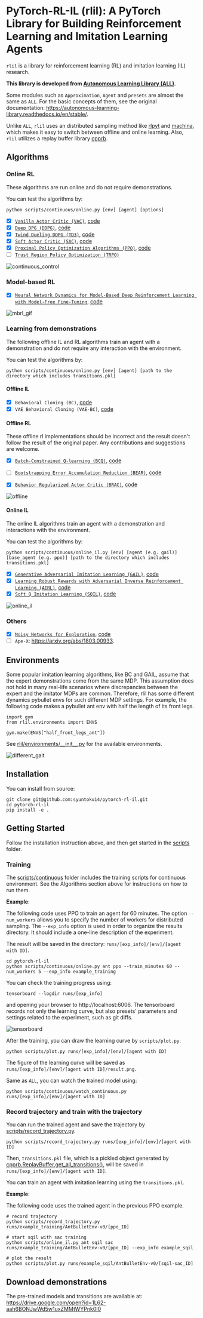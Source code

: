 # PyTorch-RL-IL (rlil): A PyTorch Library for Building Reinforcement Learning and Imitation Learning Agents

`rlil` is a library for reinforcement learning (RL) and imitation learning (IL) research. 

**This library is developed from [Autonomous Learning Library (ALL)](https://github.com/cpnota/autonomous-learning-library/tree/master/all).**

Some modules such as `Approximation`, `Agent` and `presets` are almost the same as `ALL`.
For the basic concepts of them, see the original documentation: https://autonomous-learning-library.readthedocs.io/en/stable/. 

Unlike `ALL`, `rlil` uses an distributed sampling method like [rlpyt](https://github.com/astooke/rlpyt) and [machina](https://github.com/DeepX-inc/machina.git), which makes it easy to switch between offline and online learning.
Also, `rlil` utilizes a replay buffer library [cpprb](https://ymd_h.gitlab.io/cpprb/).

## Algorithms

### Online RL

These algorithms are run online and do not require demonstrations.

You can test the algorithms by:

```
python scripts/continuous/online.py [env] [agent] [options]
```

- [x] [`Vanilla Actor Critic (VAC)`](https://papers.nips.cc/paper/1786-actor-critic-algorithms.pdf), [code](rlil/agents/vac.py)
- [x] [`Deep DPG (DDPG)`](https://arxiv.org/abs/1509.02971), [code](rlil/agents/ddpg.py)
- [x] [`Twind Dueling DDPG (TD3)`](https://arxiv.org/abs/1802.09477), [code](rlil/agents/td3.py)
- [x] [`Soft Actor Critic (SAC)`](https://arxiv.org/abs/1801.01290), [code](rlil/agents/sac.py)
- [x] [`Proximal Policy Optimization Algorithms (PPO)`](https://arxiv.org/abs/1707.06347), [code](rlil/agents/ppo.py)
- [ ] [`Trust Region Policy Optimization (TRPO)`](https://arxiv.org/abs/1502.05477)

![continuous_control](assets/continuous.png)

### Model-based RL

- [x] [`Neural Network Dynamics for Model-Based Deep Reinforcement Learning with Model-Free Fine-Tuning`](https://arxiv.org/abs/1708.02596), [code](rlil/agents/rs_mpc.py)

![mbrl_gif](assets/rs-mpc.gif)

### Learning from demonstrations

The following offline IL and RL algorithms train an agent with a demonstration and do not require any interaction with the environment.

You can test the algorithms by:

```
python scripts/continuous/online.py [env] [agent] [path to the directory which includes transitions.pkl]
```

#### Offline IL

- [x] `Behavioral Cloning (BC)`, [code](rlil/agents/bc.py)
- [x] `VAE Behavioral Cloning (VAE-BC)`, [code](rlil/agents/vae_bc.py)

#### Offline RL

These offline rl implementations should be incorrect and the result doesn't follow the result of the original paper.
Any contributions and suggestions are welcome.

- [x] [`Batch-Constrained Q-learning (BCQ)`](https://arxiv.org/abs/1812.02900), [code](rlil/agents/bcq.py)
- [ ] [`Bootstrapping Error Accumulation Reduction (BEAR)`](https://arxiv.org/abs/1906.00949), [code](rlil/agents/bear.py)
- [x] [`Behavior Regularized Actor Critic (BRAC)`](https://arxiv.org/abs/1911.11361), [code](rlil/agents/brac.py)


![offline](assets/offline.png)

#### Online IL

The online IL algorithms train an agent with a demonstration and interactions with the environment.

You can test the algorithms by:

```
python scripts/continuous/online_il.py [env] [agent (e.g. gail)] [base_agent (e.g. ppo)] [path to the directory which includes transitions.pkl]
```

- [x] [`Generative Adversarial Imitation Learning (GAIL)`](https://arxiv.org/abs/1606.03476), [code](rlil/agents/gail.py)
- [x] [`Learning Robust Rewards with Adversarial Inverse Reinforcement Learning (AIRL)`](https://arxiv.org/abs/1710.11248), [code](rlil/agents/airl.py)
- [x] [`Soft Q Imitation Learning (SQIL)`](https://arxiv.org/abs/1905.11108), [code](rlil/memory/sqil_wrapper.py)

![online_il](assets/online_il.png)


### Others

- [x] [`Noisy Networks for Exploration`](https://arxiv.org/abs/1706.10295), [code](rlil/nn/__init__.py)
- [ ] `Ape-X`: https://arxiv.org/abs/1803.00933. 

## Environments

Some popular imitation learning algorithms, like BC and GAIL, assume that the expert demonstrations come from the same MDP. 
This assumption does not hold in many real-life scenarios where discrepancies between the expert and the imitator MDPs are common.
Therefore, rlil has some different dynamics pybullet envs for such different MDP settings.
For example, the following code makes a pybullet ant env with half the length of its front legs.

```
import gym
from rlil.environments import ENVS

gym.make(ENVS["half_front_legs_ant"])
```

See [rlil/environments/\_\_init\_\_.py](rlil/environments/__init__.py) for the available environments.

![different_gait](assets/different_gait.gif)


## Installation

You can install from source:

```
git clone git@github.com:syuntoku14/pytorch-rl-il.git
cd pytorch-rl-il
pip install -e .
```

## Getting Started

Follow the installation instruction above, and then get started in the [scripts](scripts) folder.

### Training

The [scripts/continuous](scripts/continuous) folder includes the training scripts for continuous environment. See the Algorithms section above for instructions on how to run them. 

**Example**:

The following code uses PPO to train an agent for 60 minutes.
The option `--num_workers` allows you to specify the number of workers for distributed sampling.
The `--exp_info` option is used in order to organize the results directory. 
It should include a one-line description of the experiment.

The result will be saved in the directory: `runs/[exp_info]/[env]/[agent with ID]`.

```
cd pytorch-rl-il
python scripts/continuous/online.py ant ppo --train_minutes 60 --num_workers 5 --exp_info example_training
```

You can check the training progress using:
```
tensorboard --logdir runs/[exp_info]
```
and opening your browser to http://localhost:6006.
The tensorboard records not only the learning curve, but also presets' parameters and settings related to the experiment, such as git diffs.

![tensorboard](assets/TensorBoard.gif)

After the training, you can draw the learning curve by `scripts/plot.py`:

```
python scripts/plot.py runs/[exp_info]/[env]/[agent with ID]
```

The figure of the learning curve will be saved as `runs/[exp_info]/[env]/[agent with ID]/result.png`.

Same as `ALL`, you can watch the trained model using:

```
python scripts/continuous/watch_continuous.py runs/[exp_info]/[env]/[agent with ID]
```

### Record trajectory and train with the trajectory

You can run the trained agent and save the trajectory by [scripts/record_trajectory.py](scripts/record_trajectory.py).

```
python scripts/record_trajectory.py runs/[exp_info]/[env]/[agent with ID]
```

Then, `transitions.pkl` file, which is a pickled object generated by [cpprb.ReplayBuffer.get_all_transitions()](https://ymd_h.gitlab.io/cpprb/api/api/cpprb.ReplayBuffer.html), will be saved in `runs/[exp_info]/[env]/[agent with ID]`.

You can train an agent with imitation learning using the `transitions.pkl`.

**Example**:

The following code uses the trained agent in the previous PPO example.

```
# record trajectory
python scripts/record_trajectory.py runs/example_training/AntBulletEnv-v0/[ppo_ID]

# start sqil with sac training
python scripts/online_il.py ant sqil sac runs/example_training/AntBulletEnv-v0/[ppo_ID] --exp_info example_sqil

# plot the result
python scripts/plot.py runs/example_sqil/AntBulletEnv-v0/[sqil-sac_ID]
```

## Download demonstrations

The pre-trained models and transitions are available at: https://drive.google.com/open?id=1L62-aah6BONJwWd5w1uxZMMtWYPnk0I0
